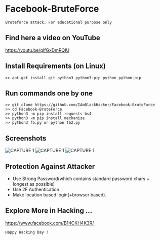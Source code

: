 # Facebook-BruteForce

```
Bruteforce attack, For educational purpose only
```

## Find here a video on YouTube

https://youtu.be/qIfGxDmRQIU

## Install Requirements (on Linux)

```
>> apt-get install git python3 python3-pip python python-pip
```

## Run commands one by one

```
>> git clone https://github.com/IAmBlackHacker/Facebook-BruteForce
>> cd Facebook-BruteForce
>> python3 -m pip install requests bs4
>> python3 -m pip install mechanize
>> python3 fb.py or python fb2.py
```

## Screenshots

![CAPTURE 1](https://github.com/IAmBlackHacker/Facebook-BruteForce/blob/master/Screenshots/Capture1.JPG)
![CAPTURE 1](https://github.com/IAmBlackHacker/Facebook-BruteForce/blob/master/Screenshots/Capture2.JPG)
![CAPTURE 1](https://github.com/IAmBlackHacker/Facebook-BruteForce/blob/master/Screenshots/Capture3.JPG)

## Protection Against Attacker

- Use Strong Password(which contains standard password chars + longest as possible)
- Use 2F Authentication.
- Make location based login(+browser based).

## Explore More in Hacking ...

https://www.facebook.com/B14CKH4K3R/

```
Happy Hacking Day !
```
